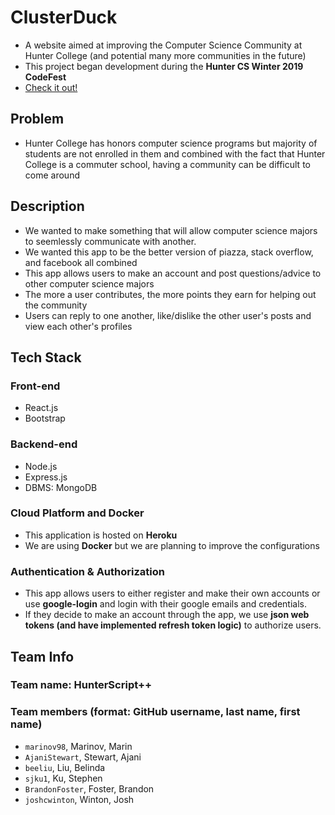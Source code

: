 # ClusterDuck

- A website aimed at improving the Computer Science Community at Hunter College (and potential many more communities in the future)
- This project began development during the **Hunter CS Winter 2019 CodeFest**
- [Check it out!](https://cluster-duck.herokuapp.com)

## Problem

- Hunter College has honors computer science programs but majority of students are not enrolled in them and
combined with the fact that Hunter College is a commuter school, having a community can be difficult to come around

## Description

- We wanted to make something that will allow computer science majors to seemlessly communicate with another.
- We wanted this app to be the better version of piazza, stack overflow, and facebook all combined
- This app allows users to make an account and post questions/advice to other computer science majors
- The more a user contributes, the more points they earn for helping out the community
- Users can reply to one another, like/dislike the other user's posts and view each other's profiles

## Tech Stack

### Front-end

- React.js
- Bootstrap

### Backend-end

- Node.js
- Express.js
- DBMS: MongoDB

### Cloud Platform and Docker

- This application is hosted on **Heroku**  
- We are using **Docker** but we are planning to improve the configurations

### Authentication & Authorization

- This app allows users to either register and make their own accounts or use **google-login** and login with their google emails and credentials.
- If they decide to make an account through the app, we use **json web tokens (and have implemented refresh token logic)** to authorize users.

## Team Info

### Team name: HunterScript++

### Team members (format: GitHub username, last name, first name)

- `marinov98`, Marinov, Marin
- `AjaniStewart`, Stewart, Ajani
- `beeliu`, Liu, Belinda
- `sjku1`, Ku, Stephen
- `BrandonFoster`, Foster, Brandon
- `joshcwinton`, Winton, Josh
